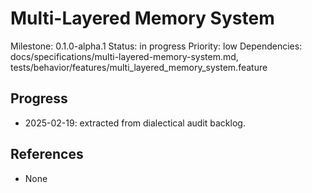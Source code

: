 # Multi-Layered Memory System
Milestone: 0.1.0-alpha.1
Status: in progress
Priority: low
Dependencies: docs/specifications/multi-layered-memory-system.md, tests/behavior/features/multi_layered_memory_system.feature

## Progress
- 2025-02-19: extracted from dialectical audit backlog.

## References
- None
